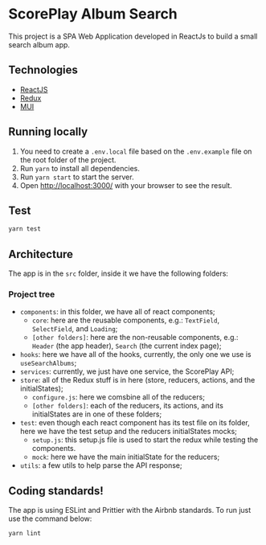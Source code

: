 # ScorePlay Album Search

This project is a SPA Web Application developed in ReactJs to build a small search album app.

## Technologies

- [ReactJS](https://reactjs.org/docs/getting-started.html)
- [Redux](https://react-redux.js.org/introduction/getting-started)
- [MUI](https://mui.com/getting-started/installation/)

## Running locally

1. You need to create a `.env.local` file based on the `.env.example` file on the root folder of the project.
2. Run `yarn` to install all dependencies.
3. Run `yarn start` to start the server.
4. Open [http://localhost:3000/](http://localhost:3000/) with your browser to see the result.

## Test

```sh
yarn test
```

## Architecture

The app is in the `src` folder, inside it we have the following folders:

### Project tree

- `components`: in this folder, we have all of react components;
  - `core`: here are the reusable components, e.g.: `TextField`, `SelectField`, and `Loading`;
  - `[other folders]`: here are the non-reusable components, e.g.: `Header` (the app header), `Search` (the current index page);
- `hooks`: here we have all of the hooks, currently, the only one we use is `useSearchAlbums`;
- `services`: currently, we just have one service, the ScorePlay API;
- `store`: all of the Redux stuff is in here (store, reducers, actions, and the initialStates);
  - `configure.js`: here we comsbine all of the reducers;
  - `[other folders]`: each of the reducers, its actions, and its initialStates are in one of these folders;
- `test`: even though each react component has its test file on its folder, here we have the test setup and the reducers initialStates mocks;
  - `setup.js`: this setup.js file is used to start the redux while testing the components.
  - `mock`: here we have the main initialState for the reducers;
- `utils`: a few utils to help parse the API response;

## Coding standards!

The app is using ESLint and Prittier with the Airbnb standards. To run just use the command below:

```sh
yarn lint
```
